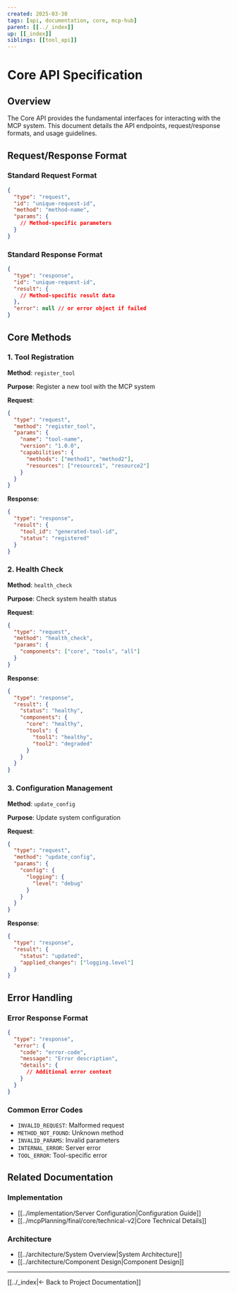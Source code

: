 ```yaml
---
created: 2025-03-30
tags: [api, documentation, core, mcp-hub]
parent: [[../_index]]
up: [[_index]]
siblings: [[tool_api]]
---
```


# Core API Specification

## Overview

The Core API provides the fundamental interfaces for interacting with the MCP system. This document details the API endpoints, request/response formats, and usage guidelines.

## Request/Response Format

### Standard Request Format

```json
{
  "type": "request",
  "id": "unique-request-id",
  "method": "method-name",
  "params": {
    // Method-specific parameters
  }
}
```

### Standard Response Format

```json
{
  "type": "response",
  "id": "unique-request-id",
  "result": {
    // Method-specific result data
  },
  "error": null // or error object if failed
}
```

## Core Methods

### 1. Tool Registration

**Method**: `register_tool`

**Purpose**: Register a new tool with the MCP system

**Request**:

```json
{
  "type": "request",
  "method": "register_tool",
  "params": {
    "name": "tool-name",
    "version": "1.0.0",
    "capabilities": {
      "methods": ["method1", "method2"],
      "resources": ["resource1", "resource2"]
    }
  }
}
```

**Response**:

```json
{
  "type": "response",
  "result": {
    "tool_id": "generated-tool-id",
    "status": "registered"
  }
}
```

### 2. Health Check

**Method**: `health_check`

**Purpose**: Check system health status

**Request**:

```json
{
  "type": "request",
  "method": "health_check",
  "params": {
    "components": ["core", "tools", "all"]
  }
}
```

**Response**:

```json
{
  "type": "response",
  "result": {
    "status": "healthy",
    "components": {
      "core": "healthy",
      "tools": {
        "tool1": "healthy",
        "tool2": "degraded"
      }
    }
  }
}
```

### 3. Configuration Management

**Method**: `update_config`

**Purpose**: Update system configuration

**Request**:

```json
{
  "type": "request",
  "method": "update_config",
  "params": {
    "config": {
      "logging": {
        "level": "debug"
      }
    }
  }
}
```

**Response**:

```json
{
  "type": "response",
  "result": {
    "status": "updated",
    "applied_changes": ["logging.level"]
  }
}
```

## Error Handling

### Error Response Format

```json
{
  "type": "response",
  "error": {
    "code": "error-code",
    "message": "Error description",
    "details": {
      // Additional error context
    }
  }
}
```

### Common Error Codes

- `INVALID_REQUEST`: Malformed request
- `METHOD_NOT_FOUND`: Unknown method
- `INVALID_PARAMS`: Invalid parameters
- `INTERNAL_ERROR`: Server error
- `TOOL_ERROR`: Tool-specific error

## Related Documentation

### Implementation

- [[../implementation/Server Configuration|Configuration Guide]]
- [[../mcpPlanning/final/core/technical-v2|Core Technical Details]]

### Architecture

- [[../architecture/System Overview|System Architecture]]
- [[../architecture/Component Design|Component Design]]

---

[[../_index|← Back to Project Documentation]]
